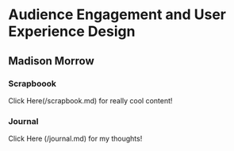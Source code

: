 # Audience Engagement and User Experience Design
## Madison Morrow

### Scrapboook 
Click Here(/scrapbook.md) for really cool content!

### Journal
Click Here (/journal.md) for my thoughts!
